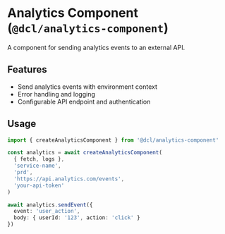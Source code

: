 # Analytics Component (`@dcl/analytics-component`)

A component for sending analytics events to an external API.

## Features

- Send analytics events with environment context
- Error handling and logging
- Configurable API endpoint and authentication

## Usage

```typescript
import { createAnalyticsComponent } from '@dcl/analytics-component'

const analytics = await createAnalyticsComponent(
  { fetch, logs },
  'service-name',
  'prd',
  'https://api.analytics.com/events',
  'your-api-token'
)

await analytics.sendEvent({
  event: 'user_action',
  body: { userId: '123', action: 'click' }
})
```
